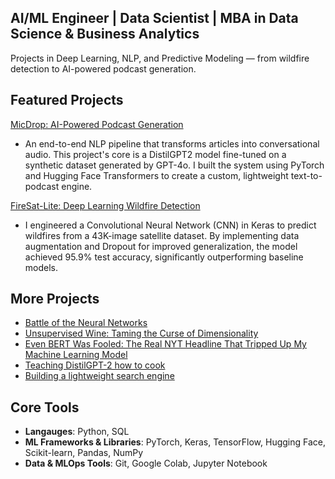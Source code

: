 ## AI/ML Engineer | Data Scientist | MBA in Data Science & Business Analytics

Projects in Deep Learning, NLP, and Predictive Modeling — from wildfire detection to AI-powered podcast generation.

## Featured Projects
[MicDrop: AI-Powered Podcast Generation](https://github.com/karlbuscheck/micdrop-notebooklm-gpt)
- An end-to-end NLP pipeline that transforms articles into conversational audio. This project's core is a DistilGPT2 model fine-tuned on a synthetic dataset generated by GPT-4o. I built the system using PyTorch and Hugging Face Transformers to create a custom, lightweight text-to-podcast engine.

[FireSat-Lite: Deep Learning Wildfire Detection](https://github.com/karlbuscheck/firesat-lite)
- I engineered a Convolutional Neural Network (CNN) in Keras to predict wildfires from a 43K-image satellite dataset. By implementing data augmentation and Dropout for improved generalization, the model achieved 95.9% test accuracy, significantly outperforming baseline models.

## More Projects
- [Battle of the Neural Networks](https://github.com/karlbuscheck/battle-of-the-neural-networks)
- [Unsupervised Wine: Taming the Curse of Dimensionality](https://github.com/karlbuscheck/unsupervised-wine)
- [Even BERT Was Fooled: The Real NYT Headline That Tripped Up My Machine Learning Model](https://github.com/karlbuscheck/fine-tuning-distilbert-fake-news-classifier)
- [Teaching DistilGPT-2 how to cook](https://github.com/karlbuscheck/teaching-gpt2-to-cook)
- [Building a lightweight search engine](https://github.com/karlbuscheck/building-a-search-engine-from-scratch)

## Core Tools
- **Langauges**: Python, SQL
- **ML Frameworks & Libraries**: PyTorch, Keras, TensorFlow, Hugging Face, Scikit-learn, Pandas, NumPy
- **Data & MLOps Tools**: Git, Google Colab, Jupyter Notebook
